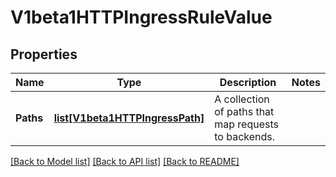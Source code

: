 # V1beta1HTTPIngressRuleValue

## Properties
Name | Type | Description | Notes
------------ | ------------- | ------------- | -------------
**Paths** | [**list[V1beta1HTTPIngressPath]**](V1beta1HTTPIngressPath.md) | A collection of paths that map requests to backends. | 

[[Back to Model list]](../README.md#documentation-for-models) [[Back to API list]](../README.md#documentation-for-api-endpoints) [[Back to README]](../README.md)


